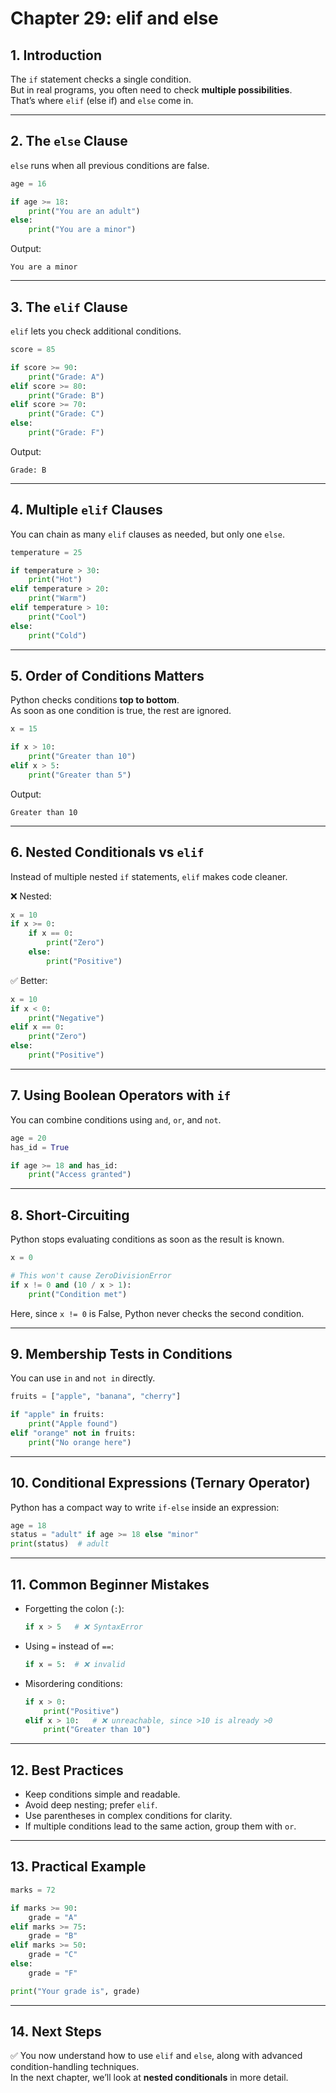# Chapter 29: elif and else

## 1. Introduction
The `if` statement checks a single condition.  
But in real programs, you often need to check **multiple possibilities**.  
That’s where `elif` (else if) and `else` come in.  

---

## 2. The `else` Clause
`else` runs when all previous conditions are false.

```python
age = 16

if age >= 18:
    print("You are an adult")
else:
    print("You are a minor")
```

Output:
```
You are a minor
```

---

## 3. The `elif` Clause
`elif` lets you check additional conditions.

```python
score = 85

if score >= 90:
    print("Grade: A")
elif score >= 80:
    print("Grade: B")
elif score >= 70:
    print("Grade: C")
else:
    print("Grade: F")
```

Output:
```
Grade: B
```

---

## 4. Multiple `elif` Clauses
You can chain as many `elif` clauses as needed, but only one `else`.

```python
temperature = 25

if temperature > 30:
    print("Hot")
elif temperature > 20:
    print("Warm")
elif temperature > 10:
    print("Cool")
else:
    print("Cold")
```

---

## 5. Order of Conditions Matters
Python checks conditions **top to bottom**.  
As soon as one condition is true, the rest are ignored.

```python
x = 15

if x > 10:
    print("Greater than 10")
elif x > 5:
    print("Greater than 5")
```

Output:
```
Greater than 10
```

---

## 6. Nested Conditionals vs `elif`
Instead of multiple nested `if` statements, `elif` makes code cleaner.

❌ Nested:
```python
x = 10
if x >= 0:
    if x == 0:
        print("Zero")
    else:
        print("Positive")
```

✅ Better:
```python
x = 10
if x < 0:
    print("Negative")
elif x == 0:
    print("Zero")
else:
    print("Positive")
```

---

## 7. Using Boolean Operators with `if`
You can combine conditions using `and`, `or`, and `not`.

```python
age = 20
has_id = True

if age >= 18 and has_id:
    print("Access granted")
```

---

## 8. Short-Circuiting
Python stops evaluating conditions as soon as the result is known.

```python
x = 0

# This won't cause ZeroDivisionError
if x != 0 and (10 / x > 1):
    print("Condition met")
```

Here, since `x != 0` is False, Python never checks the second condition.  

---

## 9. Membership Tests in Conditions
You can use `in` and `not in` directly.

```python
fruits = ["apple", "banana", "cherry"]

if "apple" in fruits:
    print("Apple found")
elif "orange" not in fruits:
    print("No orange here")
```

---

## 10. Conditional Expressions (Ternary Operator)
Python has a compact way to write `if-else` inside an expression:

```python
age = 18
status = "adult" if age >= 18 else "minor"
print(status)  # adult
```

---

## 11. Common Beginner Mistakes
- Forgetting the colon (`:`):  
  ```python
  if x > 5   # ❌ SyntaxError
  ```
- Using `=` instead of `==`:  
  ```python
  if x = 5:  # ❌ invalid
  ```
- Misordering conditions:  
  ```python
  if x > 0:
      print("Positive")
  elif x > 10:   # ❌ unreachable, since >10 is already >0
      print("Greater than 10")
  ```

---

## 12. Best Practices
- Keep conditions simple and readable.  
- Avoid deep nesting; prefer `elif`.  
- Use parentheses in complex conditions for clarity.  
- If multiple conditions lead to the same action, group them with `or`.  

---

## 13. Practical Example
```python
marks = 72

if marks >= 90:
    grade = "A"
elif marks >= 75:
    grade = "B"
elif marks >= 50:
    grade = "C"
else:
    grade = "F"

print("Your grade is", grade)
```

---

## 14. Next Steps
✅ You now understand how to use `elif` and `else`, along with advanced condition-handling techniques.  
In the next chapter, we’ll look at **nested conditionals** in more detail.